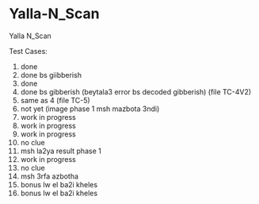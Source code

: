 # Yalla-N_Scan
Yalla N_Scan

Test Cases:
1. done
2. done bs giibberish
3. done
4. done bs gibberish (beytala3 error bs decoded gibberish) (file TC-4V2)
5. same as 4 (file TC-5)
6. not yet (image phase 1 msh mazbota 3ndi)
7. work in progress
8. work in progress
9. work in progress
10. no clue
11. msh la2ya result phase 1
12. work in progress
13. no clue
14. msh 3rfa azbotha
15. bonus lw el ba2i kheles
16. bonus lw el ba2i kheles

